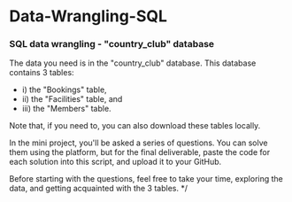 # Data-Wrangling-SQL
### SQL data wrangling - "country_club" database

The data you need is in the "country_club" database. This database
contains 3 tables:
- i) the "Bookings" table,
- ii) the "Facilities" table, and
- iii) the "Members" table.

Note that, if you need to, you can also download these tables locally.

In the mini project, you'll be asked a series of questions. You can
solve them using the platform, but for the final deliverable,
paste the code for each solution into this script, and upload it
to your GitHub.

Before starting with the questions, feel free to take your time,
exploring the data, and getting acquainted with the 3 tables. */

